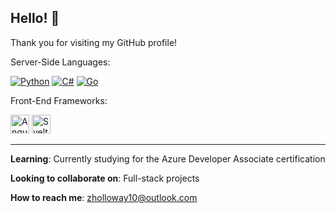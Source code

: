 ## Hello! 👋

Thank you for visiting my GitHub profile! 

Server-Side Languages:

[![Python](https://img.shields.io/badge/python-3.x-blue.svg)](https://www.python.org/)
[![C#](https://img.shields.io/badge/C%23-3.x-blue.svg)](https://www.microsoft.com/en-us/dotnet/csharp/) 
[![Go](https://img.shields.io/badge/go-1.x-blue.svg)](https://golang.org/)

Front-End Frameworks:

<img src="https://angular.io/assets/images/logos/angular/angular.svg" alt="Angular Logo" width="30" height="30"> <img src="https://upload.wikimedia.org/wikipedia/commons/thumb/1/1b/Svelte_Logo.svg/340px-Svelte_Logo.svg.png" alt="Svelte Logo" width="30" height="30">

---

**Learning**: Currently studying for the Azure Developer Associate certification 

**Looking to collaborate on**: Full-stack projects 

 **How to reach me**: zholloway10@outlook.com 

<!--
**zachhollow/zachhollow** is a ✨ _special_ ✨ repository because its `README.md` (this file) appears on your GitHub profile.

Here are some ideas to get you started:

- 🔭 I’m currently working on ...
- 🌱 I’m currently learning ...
- 👯 I’m looking to collaborate on ...
- 🤔 I’m looking for help with ...
- 💬 Ask me about ...
- 📫 How to reach me: ...
- 😄 Pronouns: ...
- ⚡ Fun fact: ...
-->
